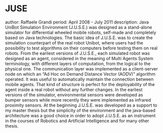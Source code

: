 # JUSE
author: Raffaele Grandi
period: April 2008 - July 2011
description: 
Java UniBot Simulation Environment (J.U.S.E.) was designed as a stand-alone simulator for differential wheeled mobile robots, self-made and completely based on Java technologies. The basic idea of J.U.S.E. was to create the simulation counterpart of the real robot Unibot, where users had the possibility to test algorithms on their computers before testing them on real robots. From the earliest versions of J.U.S.E., each simulated robot was designed as an agent, considered in the meaning of Multi Agents System terminology, with different layers of computation, from the logical to the physical one. The communication layer was implemented as a client-server node on which an “Ad Hoc on Demand Distance Vector (AODV)” algorithm operated. It was useful to automatically maintain the connection between mobile agents. That kind of structure is perfect for the deployability of the agent inside a real robot without any further changes. In the earliest versions of the simulator, environmental sensors were developed as bumper sensors while more recently they were implemented as infrared proximity
sensors. At the beginning J.U.S.E. was developed as a support to my master thesis but the simplicity of the environment and the java-based architecture was a good choice in order to adopt J.U.S.E. as an instrument in the courses of Robotics and Artificial
Intelligence and for many other thesis.
